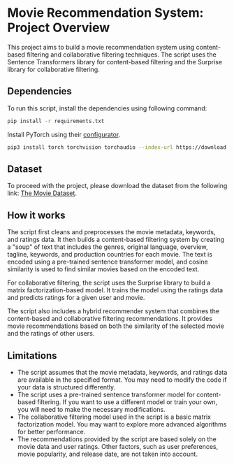 # Movie Recommendation System: Project Overview
This project aims to build a movie recommendation system using content-based filtering and collaborative filtering techniques. The script uses the Sentence Transformers library for content-based filtering and the Surprise library for collaborative filtering.

## Dependencies
To run this script, install the dependencies using following command:
```bash
pip install -r requirements.txt
```
Install PyTorch using their [configurator](https://pytorch.org/get-started/locally/).
```bash
pip3 install torch torchvision torchaudio --index-url https://download.pytorch.org/whl/cu118
```
## Dataset
To proceed with the project, please download the dataset from the following link: [The Movie Dataset](https://www.kaggle.com/datasets/rounakbanik/the-movies-dataset).

## How it works
The script first cleans and preprocesses the movie metadata, keywords, and ratings data. It then builds a content-based filtering system by creating a "soup" of text that includes the genres, original language, overview, tagline, keywords, and production countries for each movie. The text is encoded using a pre-trained sentence transformer model, and cosine similarity is used to find similar movies based on the encoded text.

For collaborative filtering, the script uses the Surprise library to build a matrix factorization-based model. It trains the model using the ratings data and predicts ratings for a given user and movie.

The script also includes a hybrid recommender system that combines the content-based and collaborative filtering recommendations. It provides movie recommendations based on both the similarity of the selected movie and the ratings of other users.

## Limitations
- The script assumes that the movie metadata, keywords, and ratings data are available in the specified format. You may need to modify the code if your data is structured differently.
- The script uses a pre-trained sentence transformer model for content-based filtering. If you want to use a different model or train your own, you will need to make the necessary modifications.
- The collaborative filtering model used in the script is a basic matrix factorization model. You may want to explore more advanced algorithms for better performance.
- The recommendations provided by the script are based solely on the movie data and user ratings. Other factors, such as user preferences, movie popularity, and release date, are not taken into account.